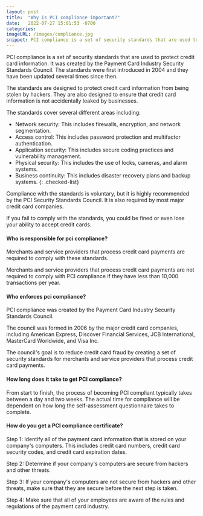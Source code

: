 ```yaml
---
layout: post
title:  "Why is PCI compliance important?"
date:   2022-07-27 15:01:53 -0700
categories: 
imageURL: /images/compliance.jpg
snippet: PCI compliance is a set of security standards that are used to protect credit card information. It was created by...
---
```

PCI compliance is a set of security standards that are used to protect credit card information. It was created by the Payment Card Industry Security Standards Council. The standards were first introduced in 2004 and they have been updated several times since then.

The standards are designed to protect credit card information from being stolen by hackers. They are also designed to ensure that credit card information is not accidentally leaked by businesses.

The standards cover several different areas including:

* Network security: This includes firewalls, encryption, and network segmentation.
* Access control: This includes password protection and multifactor authentication.
* Application security: This includes secure coding practices and vulnerability management.
* Physical security: This includes the use of locks, cameras, and alarm systems.
* Business continuity: This includes disaster recovery plans and backup systems.
{: .checked-list}

Compliance with the standards is voluntary, but it is highly recommended by the PCI Security Standards Council. It is also required by most major credit card companies.

If you fail to comply with the standards, you could be fined or even lose your ability to accept credit cards.

#### Who is responsible for pci compliance?

Merchants and service providers that process credit card payments are required to comply with these standards.

Merchants and service providers that process credit card payments are not required to comply with PCI compliance if they have less than 10,000 transactions per year.

#### Who enforces pci compliance?

PCI compliance was created by the Payment Card Industry Security Standards Council.

The council was formed in 2006 by the major credit card companies, including American Express, Discover Financial Services, JCB International, MasterCard Worldwide, and Visa Inc.

The council's goal is to reduce credit card fraud by creating a set of security standards for merchants and service providers that process credit card payments.

#### How long does it take to get PCI compliance?

From start to finish, the process of becoming PCI compliant typically takes between a day and two weeks. The actual time for compliance will be dependent on how long the self-assessment questionnaire takes to complete.

#### How do you get a PCI compliance certificate?

Step 1: Identify all of the payment card information that is stored on your company's computers. This includes credit card numbers, credit card security codes, and credit card expiration dates.

Step 2: Determine if your company's computers are secure from hackers and other threats.

Step 3: If your company's computers are not secure from hackers and other threats, make sure that they are secure before the next step is taken.

Step 4: Make sure that all of your employees are aware of the rules and regulations of the payment card industry.